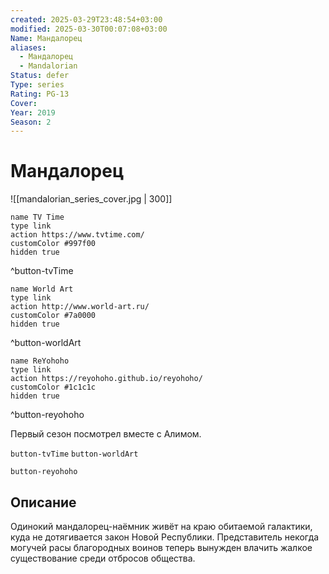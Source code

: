 ```yaml
---
created: 2025-03-29T23:48:54+03:00
modified: 2025-03-30T00:07:08+03:00
Name: Мандалорец
aliases:
  - Мандалорец
  - Mandalorian
Status: defer
Type: series
Rating: PG-13
Cover: 
Year: 2019
Season: 2
---
```


# Мандалорец

![[mandalorian_series_cover.jpg | 300]]

```button
name TV Time
type link
action https://www.tvtime.com/
customColor #997f00
hidden true
```
^button-tvTime

```button
name World Art
type link
action http://www.world-art.ru/
customColor #7a0000
hidden true
```
^button-worldArt

```button
name ReYohoho
type link
action https://reyohoho.github.io/reyohoho/
customColor #1c1c1c
hidden true
```
^button-reyohoho

Первый сезон посмотрел вместе с Алимом.

`button-tvTime` `button-worldArt`

`button-reyohoho`

## Описание

Одинокий мандалорец-наёмник живёт на краю обитаемой галактики, куда не дотягивается закон Новой Республики. Представитель некогда могучей расы благородных воинов теперь вынужден влачить жалкое существование среди отбросов общества.
